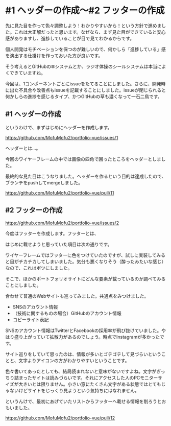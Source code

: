# #1 ヘッダーの作成〜#2 フッターの作成

先に見た目を作って色々調整しよう！わかりやすいから！という方針で進めました。これは大正解だったと思います。なぜなら、まず見た目ができていると安心感がありますし、進捗していることが目で見てわかるからです。

個人開発はモチベーションを保つのが難しいので、何かしら「進捗している」感を演出する仕掛けを作っておいた方が良いです。

そう考えるとGitHubの``草``システムとか、ラジオ体操のシールシステムは本当によくできていますね。

今回は、1コンポーネントごとにissueをたてることにしました。さらに、開発時に出た不具合や改善点もissueを記載することにしました。issueが閉じられると何かしらの進捗を感じるタイプ、かつGitHubの草も濃くなって一石二鳥です。

## #1 ヘッダーの作成

というわけで、まずはじめにヘッダーを作成します。

https://github.com/MofuMofu2/portfolio-vue/issues/1

ヘッダーとは…。

今回のワイヤーフレームの中では画像の四角で囲ったところをヘッダーとしました。

最終的な見た目はこうなりました。ヘッダーを作るという目的は達成したので、ブランチをpushしてmergeしました。

https://github.com/MofuMofu2/portfolio-vue/pull/11

## #2 フッターの作成

https://github.com/MofuMofu2/portfolio-vue/issues/2

今度はフッターを作成します。フッターとは、

はじめに載せようと思っていた項目は次の通りです。

ワイヤーフレームではフッターに色をつけていたのですが、試しに実装してみると目がチカチカしてしまいました。気分も悪くなりそう（酔ったみたいな感じ）なので、これはボツにしました。

そこで、ほかのポートフォリオサイトにどんな要素が載っているのか調べてみることにしました。

合わせて普通のWebサイトも巡ってみました。共通点をみつけました。

- SNSのアカウント情報
- （技術に関するものの場合）GitHubのアカウント情報
- コピーライト表記

SNSのアカウント情報はTwitterとFacebookの採用率が飛び抜けていました。やはり盛り上がっていて拡散力があるのでしょう。時点でInstagramが多かったです。

サイト巡りをしていて思ったのは、情報が多いとゴテゴテして見づらいということと、文字よりアイコンの方がわかりやすいということです。

色々書いてあったとしても、結局読まれないと意味がないですよね。文字がぎっちり詰まったサイトは読みづらいです。それにアクセスした人のPCモニターサイズが大きいとは限りません。小さい窓にたくさん文字がある状態ではとてもじゃないけどサイトをじっくり見ようという気持ちにはなれません。

というんけで、最初にあげていたリストからフッターへ載せる情報を削ろうとおもいました。

https://github.com/MofuMofu2/portfolio-vue/pull/12